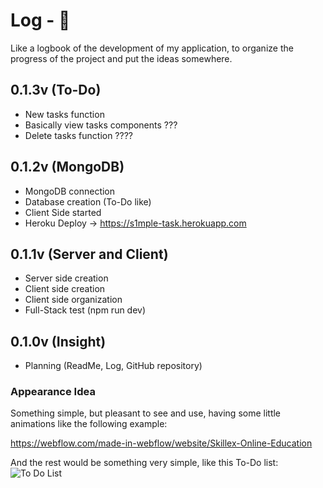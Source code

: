 # Log - 📶

Like a logbook of the development of my application, to organize the progress of the project and put the ideas somewhere.

## 0.1.3v (To-Do)
  - New tasks function
  - Basically view tasks components ???
  - Delete tasks function ????

## 0.1.2v (MongoDB)
  - MongoDB connection
  - Database creation (To-Do like)
  - Client Side started
  - Heroku Deploy -> https://s1mple-task.herokuapp.com 

## 0.1.1v (Server and Client)
  - Server side creation
  - Client side creation
  - Client side organization
  - Full-Stack test (npm run dev)

## 0.1.0v (Insight)
  - Planning (ReadMe, Log, GitHub repository)

  ### Appearance Idea
  Something simple, but pleasant to see and use, having some little animations like the following example:
  
  https://webflow.com/made-in-webflow/website/Skillex-Online-Education 
  
  And the rest would be something very simple, like this To-Do list:
  <img align="center" alt="To Do List" src="https://i.pinimg.com/564x/4f/d0/1a/4fd01a3f787a4725953df64453af8571.jpg">
